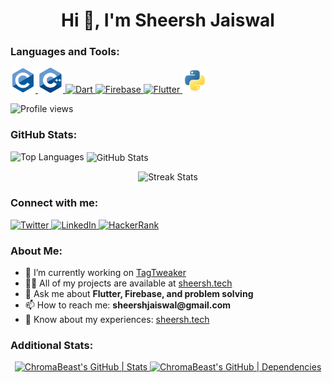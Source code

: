 <h1 align="center">Hi 👋, I'm Sheersh Jaiswal</h1>

<h3 align="left">Languages and Tools:</h3>
<p align="left">
  <a href="https://www.cprogramming.com/" target="_blank" rel="noreferrer">
    <img src="https://raw.githubusercontent.com/devicons/devicon/master/icons/c/c-original.svg" alt="C" width="40" height="40"/>
  </a>
  <a href="https://www.w3schools.com/cpp/" target="_blank" rel="noreferrer">
    <img src="https://raw.githubusercontent.com/devicons/devicon/master/icons/cplusplus/cplusplus-original.svg" alt="C++" width="40" height="40"/>
  </a>
  <a href="https://dart.dev" target="_blank" rel="noreferrer">
    <img src="https://www.vectorlogo.zone/logos/dartlang/dartlang-icon.svg" alt="Dart" width="40" height="40"/>
  </a>
  <a href="https://firebase.google.com/" target="_blank" rel="noreferrer">
    <img src="https://www.vectorlogo.zone/logos/firebase/firebase-icon.svg" alt="Firebase" width="40" height="40"/>
  </a>
  <a href="https://flutter.dev" target="_blank" rel="noreferrer">
    <img src="https://www.vectorlogo.zone/logos/flutterio/flutterio-icon.svg" alt="Flutter" width="40" height="40"/>
  </a>
  <a href="https://www.python.org" target="_blank" rel="noreferrer">
    <img src="https://raw.githubusercontent.com/devicons/devicon/master/icons/python/python-original.svg" alt="Python" width="40" height="40"/>
  </a>
</p>

<p align="left">
  <img src="https://komarev.com/ghpvc/?username=chromabeast&label=Profile%20views&color=0e75b6&style=flat" alt="Profile views" />
</p>

<h3 align="left">GitHub Stats:</h3>
<p align="left">
  <img align="left" src="https://github-readme-stats.vercel.app/api/top-langs?username=chromabeast&show_icons=true&locale=en&layout=compact" alt="Top Languages" />
</p>
<p>&nbsp;<img align="center" src="https://github-readme-stats.vercel.app/api?username=chromabeast&show_icons=true&locale=en" alt="GitHub Stats" /></p>
<p align="center"><img src="https://github-readme-streak-stats.herokuapp.com/?user=chromabeast&" alt="Streak Stats" /></p>

<h3 align="left">Connect with me:</h3>
<p align="left">
  <a href="https://twitter.com/sheershjaiswal" target="blank">
    <img src="https://img.shields.io/twitter/follow/sheershjaiswal?logo=twitter&style=for-the-badge" alt="Twitter" />
  </a>
  <a href="https://linkedin.com/in/sheersh-jaiswal" target="blank">
    <img src="https://raw.githubusercontent.com/rahuldkjain/github-profile-readme-generator/master/src/images/icons/Social/linked-in-alt.svg" alt="LinkedIn" height="30" width="40" />
  </a>
  <a href="https://www.hackerrank.com/sheershjaiswal" target="blank">
    <img src="https://raw.githubusercontent.com/rahuldkjain/github-profile-readme-generator/master/src/images/icons/Social/hackerrank.svg" alt="HackerRank" height="30" width="40" />
  </a>
</p>

<h3 align="left">About Me:</h3>
<ul>
  <li>🔭 I’m currently working on <a href="https://github.com/ChromaBeast/tagtweaker">TagTweaker</a></li>
  <li>👨‍💻 All of my projects are available at <a href="https://sheersh.tech/">sheersh.tech</a></li>
  <li>💬 Ask me about <strong>Flutter, Firebase, and problem solving</strong></li>
  <li>📫 How to reach me: <strong>sheershjaiswal@gmail.com</strong></li>
  <li>📄 Know about my experiences: <a href="https://sheersh.tech/">sheersh.tech</a></li>
</ul>

<h3 align="left">Additional Stats:</h3>
<p align="center">
  <a href="https://quine.sh?utm_source=widgets&utm_campaign=ChromaBeast">
    <img src="https://stats.quine.sh/ChromaBeast/github?theme=dark" alt="ChromaBeast's GitHub | Stats" />
  </a>
  <a href="https://quine.sh?utm_source=widgets&utm_campaign=ChromaBeast">
    <img src="https://stats.quine.sh/ChromaBeast/dependencies?theme=dark" alt="ChromaBeast's GitHub | Dependencies" />
  </a>
</p>
